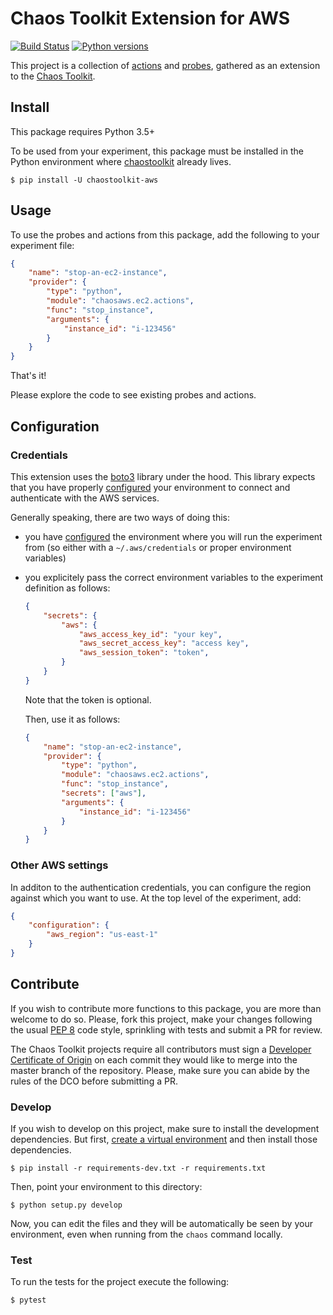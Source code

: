 # Chaos Toolkit Extension for AWS

[![Build Status](https://travis-ci.org/chaostoolkit-incubator/chaostoolkit-aws.svg?branch=master)](https://travis-ci.org/chaostoolkit-incubator/chaostoolkit-aws)
[![Python versions](https://img.shields.io/pypi/pyversions/chaostoolkit-aws.svg)](https://www.python.org/)

This project is a collection of [actions][] and [probes][], gathered as an
extension to the [Chaos Toolkit][chaostoolkit].

[actions]: http://chaostoolkit.org/reference/api/experiment/#action
[probes]: http://chaostoolkit.org/reference/api/experiment/#probe
[chaostoolkit]: http://chaostoolkit.org

## Install

This package requires Python 3.5+

To be used from your experiment, this package must be installed in the Python
environment where [chaostoolkit][] already lives.

```
$ pip install -U chaostoolkit-aws
```

## Usage

To use the probes and actions from this package, add the following to your
experiment file:

```json
{
    "name": "stop-an-ec2-instance",
    "provider": {
        "type": "python",
        "module": "chaosaws.ec2.actions",
        "func": "stop_instance",
        "arguments": {
            "instance_id": "i-123456"
        }
    }
}
```

That's it!

Please explore the code to see existing probes and actions.

## Configuration

### Credentials

This extension uses the [boto3][] library under the hood. This library expects
that you have properly [configured][creds] your environment to connect and
authenticate with the AWS services.

[boto3]: https://boto3.readthedocs.io
[creds]: https://boto3.readthedocs.io/en/latest/guide/configuration.html

Generally speaking, there are two ways of doing this:

* you have [configured][creds] the environment where you will run the
  experiment from (so either with a `~/.aws/credentials` or proper environment
  variables)
* you explicitely pass the correct environment variables to the experiment
  definition as follows:

    ```json
    {
        "secrets": {
            "aws": {
                "aws_access_key_id": "your key",
                "aws_secret_access_key": "access key",
                "aws_session_token": "token",
            }
        }
    }
    ```

  Note that the token is optional.

  Then, use it as follows:


    ```json
    {
        "name": "stop-an-ec2-instance",
        "provider": {
            "type": "python",
            "module": "chaosaws.ec2.actions",
            "func": "stop_instance",
            "secrets": ["aws"],
            "arguments": {
                "instance_id": "i-123456"
            }
        }
    }
    ```

### Other AWS settings

In additon to the authentication credentials, you can configure the region
against which you want to use. At the top level of the experiment, add:

```json
{
    "configuration": {
        "aws_region": "us-east-1"
    }
}
```

## Contribute

If you wish to contribute more functions to this package, you are more than
welcome to do so. Please, fork this project, make your changes following the
usual [PEP 8][pep8] code style, sprinkling with tests and submit a PR for
review.

[pep8]: https://pycodestyle.readthedocs.io/en/latest/

The Chaos Toolkit projects require all contributors must sign a
[Developer Certificate of Origin][dco] on each commit they would like to merge
into the master branch of the repository. Please, make sure you can abide by
the rules of the DCO before submitting a PR.

[dco]: https://github.com/probot/dco#how-it-works

### Develop

If you wish to develop on this project, make sure to install the development
dependencies. But first, [create a virtual environment][venv] and then install
those dependencies.

[venv]: http://chaostoolkit.org/reference/usage/install/#create-a-virtual-environment

```console
$ pip install -r requirements-dev.txt -r requirements.txt 
```

Then, point your environment to this directory:

```console
$ python setup.py develop
```

Now, you can edit the files and they will be automatically be seen by your
environment, even when running from the `chaos` command locally.

### Test

To run the tests for the project execute the following:

```
$ pytest
```
